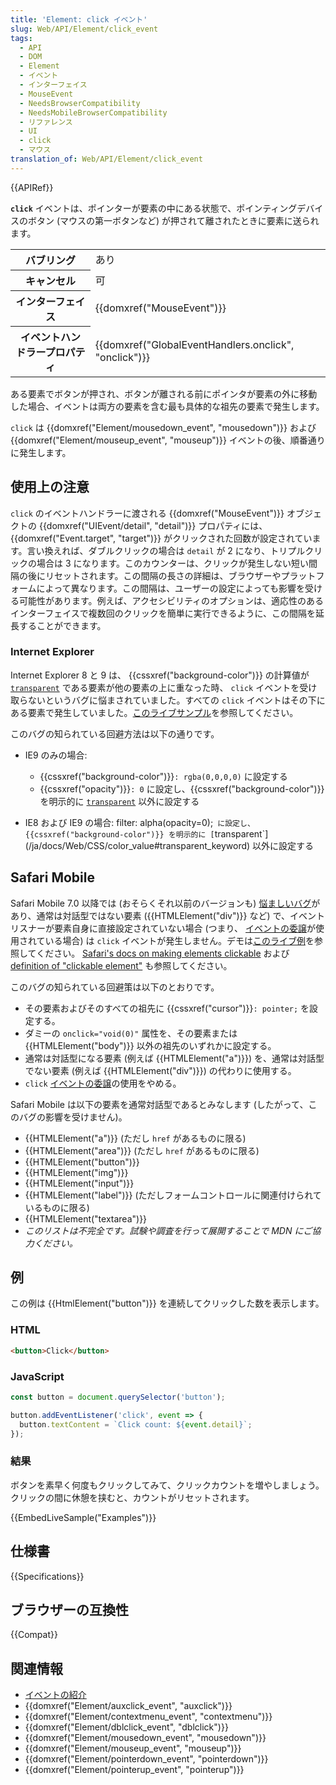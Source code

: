 ```yaml
---
title: 'Element: click イベント'
slug: Web/API/Element/click_event
tags:
  - API
  - DOM
  - Element
  - イベント
  - インターフェイス
  - MouseEvent
  - NeedsBrowserCompatibility
  - NeedsMobileBrowserCompatibility
  - リファレンス
  - UI
  - click
  - マウス
translation_of: Web/API/Element/click_event
---
```

{{APIRef}}

**`click`** イベントは、ポインターが要素の中にある状態で、ポインティングデバイスのボタン (マウスの第一ボタンなど) が押されて離されたときに要素に送られます。

<table class="properties">
  <tbody>
    <tr>
      <th>バブリング</th>
      <td>あり</td>
    </tr>
    <tr>
      <th>キャンセル</th>
      <td>可</td>
    </tr>
    <tr>
      <th>インターフェイス</th>
      <td>{{domxref("MouseEvent")}}</td>
    </tr>
    <tr>
      <th>イベントハンドラープロパティ</th>
      <td>
        {{domxref("GlobalEventHandlers.onclick", "onclick")}}
      </td>
    </tr>
  </tbody>
</table>

ある要素でボタンが押され、ボタンが離される前にポインタが要素の外に移動した場合、イベントは両方の要素を含む最も具体的な祖先の要素で発生します。

`click` は {{domxref("Element/mousedown_event", "mousedown")}} および {{domxref("Element/mouseup_event", "mouseup")}} イベントの後、順番通りに発生します。

## 使用上の注意

`click` のイベントハンドラーに渡される {{domxref("MouseEvent")}} オブジェクトの {{domxref("UIEvent/detail", "detail")}} プロパティには、 {{domxref("Event.target", "target")}} がクリックされた回数が設定されています。言い換えれば、ダブルクリックの場合は `detail` が 2 になり、トリプルクリックの場合は 3 になります。このカウンターは、クリックが発生しない短い間隔の後にリセットされます。この間隔の長さの詳細は、ブラウザーやプラットフォームによって異なります。この間隔は、ユーザーの設定によっても影響を受ける可能性があります。例えば、アクセシビリティのオプションは、適応性のあるインターフェイスで複数回のクリックを簡単に実行できるように、この間隔を延長することができます。

### Internet Explorer

Internet Explorer 8 と 9 は、 {{cssxref("background-color")}} の計算値が [`transparent`](/ja/docs/Web/CSS/color_value#transparent_keyword) である要素が他の要素の上に重なった時、 `click` イベントを受け取らないというバグに悩まされていました。すべての `click` イベントはその下にある要素で発生していました。[このライブサンプル](http://jsfiddle.net/YUKma/show/)を参照してください。

このバグの知られている回避方法は以下の通りです。

- IE9 のみの場合:

  - {{cssxref("background-color")}}`: rgba(0,0,0,0)` に設定する
  - {{cssxref("opacity")}}`: 0` に設定し、{{cssxref("background-color")}} を明示的に [`transparent`](/ja/docs/Web/CSS/color_value#transparent_keyword) 以外に設定する

- IE8 および IE9 の場合: filter: alpha(opacity=0);` に設定し、 {{cssxref("background-color")}} を明示的に [`transparent`](/ja/docs/Web/CSS/color_value#transparent_keyword) 以外に設定する

## Safari Mobile

Safari Mobile 7.0 以降では (おそらくそれ以前のバージョンも) [悩ましいバグ](https://bugs.webkit.org/show_bug.cgi?id=153887)があり、通常は対話型ではない要素 ({{HTMLElement("div")}} など) で、イベントリスナーが要素自身に直接設定されていない場合 (つまり、 [イベントの委譲](https://davidwalsh.name/event-delegate)が使用されている場合) は `click` イベントが発生しません。デモは[このライブ例](https://jsfiddle.net/cvrhulu/k9t0sdnf/show/)を参照してください。 [Safari's docs on making elements clickable](https://developer.apple.com/library/safari/documentation/appleapplications/reference/safariwebcontent/HandlingEvents/HandlingEvents.html#//apple_ref/doc/uid/TP40006511-SW6) および [definition of "clickable element"](https://developer.apple.com/library/safari/documentation/appleapplications/reference/safariwebcontent/HandlingEvents/HandlingEvents.html#//apple_ref/doc/uid/TP40006511-SW7) も参照してください。

このバグの知られている回避策は以下のとおりです。

- その要素およびそのすべての祖先に {{cssxref("cursor")}}`: pointer;` を設定する。
- ダミーの `onclick="void(0)"` 属性を、その要素または {{HTMLElement("body")}} 以外の祖先のいずれかに設定する。
- 通常は対話型になる要素 (例えば {{HTMLElement("a")}}) を、通常は対話型でない要素 (例えば {{HTMLElement("div")}}) の代わりに使用する。
- `click` [イベントの委譲](https://davidwalsh.name/event-delegate)の使用をやめる。

Safari Mobile は以下の要素を通常対話型であるとみなします (したがって、このバグの影響を受けません)。

- {{HTMLElement("a")}} (ただし `href` があるものに限る)
- {{HTMLElement("area")}} (ただし `href` があるものに限る)
- {{HTMLElement("button")}}
- {{HTMLElement("img")}}
- {{HTMLElement("input")}}
- {{HTMLElement("label")}} (ただしフォームコントロールに関連付けられているものに限る)
- {{HTMLElement("textarea")}}
- _このリストは不完全です。試験や調査を行って展開することで MDN にご協力ください。_

<h2 id="Examples">例</h2>

この例は {{HtmlElement("button")}} を連続してクリックした数を表示します。

### HTML

```html
<button>Click</button>
```

### JavaScript

```js
const button = document.querySelector('button');

button.addEventListener('click', event => {
  button.textContent = `Click count: ${event.detail}`;
});
```

### 結果

ボタンを素早く何度もクリックしてみて、クリックカウントを増やしましょう。クリックの間に休憩を挟むと、カウントがリセットされます。

{{EmbedLiveSample("Examples")}}

## 仕様書

{{Specifications}}

## ブラウザーの互換性

{{Compat}}

## 関連情報

- [イベントの紹介](/ja/docs/Learn/JavaScript/Building_blocks/Events)
- {{domxref("Element/auxclick_event", "auxclick")}}
- {{domxref("Element/contextmenu_event", "contextmenu")}}
- {{domxref("Element/dblclick_event", "dblclick")}}
- {{domxref("Element/mousedown_event", "mousedown")}}
- {{domxref("Element/mouseup_event", "mouseup")}}
- {{domxref("Element/pointerdown_event", "pointerdown")}}
- {{domxref("Element/pointerup_event", "pointerup")}}
